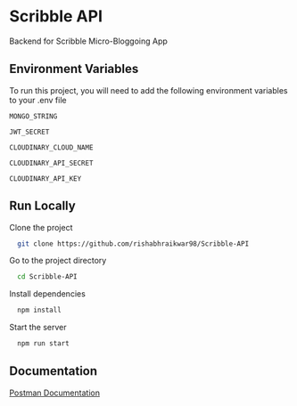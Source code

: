 
# Scribble API

Backend for Scribble Micro-Bloggoing App

## Environment Variables

To run this project, you will need to add the following environment variables to your .env file

`MONGO_STRING`

`JWT_SECRET`

`CLOUDINARY_CLOUD_NAME`

`CLOUDINARY_API_SECRET`

`CLOUDINARY_API_KEY`

## Run Locally

Clone the project

```bash
  git clone https://github.com/rishabhraikwar98/Scribble-API
```

Go to the project directory

```bash
  cd Scribble-API
```

Install dependencies

```bash
  npm install
```

Start the server

```bash
  npm run start
```



## Documentation

[Postman Documentation](https://documenter.getpostman.com/view/23693325/2sA35A6jGG)

